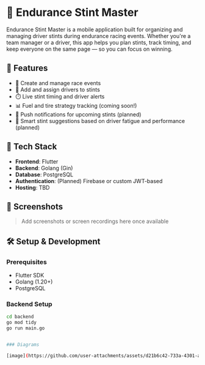 # 🏁 Endurance Stint Master

Endurance Stint Master is a mobile application built for organizing and managing driver stints during endurance racing events. Whether you're a team manager or a driver, this app helps you plan stints, track timing, and keep everyone on the same page — so you can focus on winning.

## 🚀 Features

- 📅 Create and manage race events
- 👥 Add and assign drivers to stints
- ⏱️ Live stint timing and driver alerts
- 📊 Fuel and tire strategy tracking (coming soon!)
- 🔔 Push notifications for upcoming stints (planned)
- 🧠 Smart stint suggestions based on driver fatigue and performance (planned)

## 🧰 Tech Stack

- **Frontend**: Flutter
- **Backend**: Golang (Gin)
- **Database**: PostgreSQL
- **Authentication**: (Planned) Firebase or custom JWT-based
- **Hosting**: TBD

## 📲 Screenshots

> Add screenshots or screen recordings here once available

## 🛠️ Setup & Development

### Prerequisites

- Flutter SDK
- Golang (1.20+)
- PostgreSQL

### Backend Setup

```bash
cd backend
go mod tidy
go run main.go


### Diagrams

[image](https://github.com/user-attachments/assets/d21b6c42-733a-4301-a171-dbfdbaf8e916)
